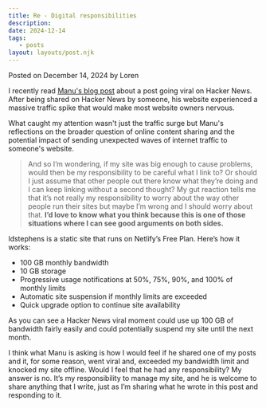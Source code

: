 ```yaml
---
title: Re - Digital responsibilities
description:
date: 2024-12-14
tags:
   - posts
layout: layouts/post.njk
---
```


Posted on December 14, 2024 by Loren

I recently read [Manu's blog post](https://manuelmoreale.com/digital-responsibilities) about a post going viral on Hacker News. After being shared on Hacker News by someone, his website experienced a massive traffic spike that would make most website owners nervous.

What caught my attention wasn't just the traffic surge but Manu's reflections on the broader question of online content sharing and the potential impact of sending unexpected waves of internet traffic to someone's website.

> And so I’m wondering, if my site was big enough to cause problems, would then be my responsibility to be careful what I link to? Or should I just assume that other people out there know what they’re doing and I can keep linking without a second thought? My gut reaction tells me that it’s not really my responsibility to worry about the way other people run their sites but maybe I’m wrong and I should worry about that. **I’d love to know what you think because this is one of those situations where I can see good arguments on both sides.**

ldstephens is a static site that runs on Netlify’s Free Plan. Here’s how it works:

-  100 GB monthly bandwidth
-  10 GB storage
-  Progressive usage notifications at 50%, 75%, 90%, and 100% of monthly limits
-  Automatic site suspension if monthly limits are exceeded
-  Quick upgrade option to continue site availability

As you can see a Hacker News viral moment could use up 100 GB of bandwidth fairly easily and could potentially suspend my site until the next month.

I think what Manu is asking is how I would feel if he shared one of my posts and it, for some reason, went viral and, exceeded my bandwidth limit and knocked my site offline. Would I feel that he had any responsibility? My answer is no. It’s my responsibility to manage my site, and he is welcome to share anything that I write, just as I’m sharing what he wrote in this post and responding to it.
